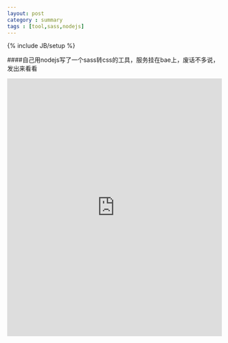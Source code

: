 ```yaml
---
layout: post
category : summary
tags : [tool,sass,nodejs]
---
```

{% include JB/setup %}

####自己用nodejs写了一个sass转css的工具，服务挂在bae上，废话不多说，发出来看看

<iframe src='http://cnedwan.duapp.com/sass' style='border:none' width='500' height='600' />

